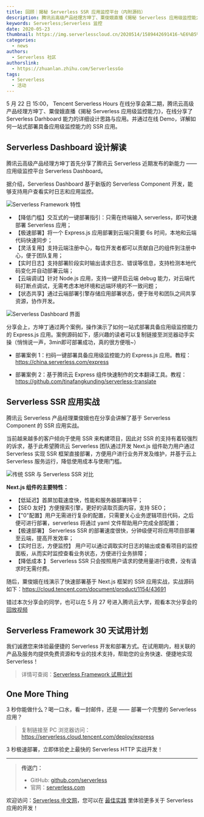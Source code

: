 ```yaml
---
title: 回顾｜揭秘 Serverless SSR 应用监控平台（内附源码）
description: 腾讯云高级产品经理方坤丁、粟俊娥直播《揭秘 Serverless 应用级监控能力》，在线分享了 Serverless Darhboard 能力的详细设计思路与应用。并通过在线 Demo，详解如何一站式部署具备应用级监控能力的 SSR 应用
keywords: Serverless;Serverless 监控
date: 2020-05-23
thumbnail: https://img.serverlesscloud.cn/2020514/1589442691416-%E6%B5%B7%E6%8A%A5%281%29-sketch_%E5%89%AF%E6%9C%AC.png
categories:
  - news
authors:
  - Serverless 社区
authorslink: 
  - https://zhuanlan.zhihu.com/ServerlessGo
tags:
  - Serverless
  - 活动
---
```


5 月 22 日 15:00， Tencent Serverless Hours 在线分享会第二期，腾讯云高级产品经理方坤丁、粟俊娥直播《揭秘 Serverless 应用级监控能力》，在线分享了 Serverless Darhboard 能力的详细设计思路与应用。并通过在线 Demo，详解如何一站式部署具备应用级监控能力的 SSR 应用。

## Serverless Dashboard 设计解读

腾讯云高级产品经理方坤丁首先分享了腾讯云 Serverless 近期发布的新能力 —— 应用级监控平台 Serverless Dashboard。

据介绍，Serverless Dashboard 基于新版的 Serverless Component 开发，能够支持用户查看实时日志和应用监控。

![Serverless Framework 特性](https://img.serverlesscloud.cn/2020522/1590140046380-0%5B1%5D.png)

- 【降低门槛】交互式的一键部署指引：只需在终端输入 serverless，即可快速部署 Serverless 应用；
- 【极速部署】将一个 Express.js 应用部署到云端只需要 6s 时间，本地和云端代码快速同步；
- 【灵活复用】支持云端注册中心，每位开发者都可以贡献自己的组件到注册中心，便于团队复用；
- 【实时日志】支持部署阶段实时输出请求日志、错误等信息，支持检测本地代码变化并自动部署云端；
- 【云端调试】针对 Node.js 应用，支持一键开启云端 debug 能力，对云端代码打断点调试，无需考虑本地环境和远端环境的不一致问题；
- 【状态共享】通过云端部署引擎存储应用部署状态，便于账号和团队之间共享资源，协作开发。

![Serverless Dashboard 界面](https://img.serverlesscloud.cn/2020522/1590140540270-0%5B1%5D.png)


分享会上，方坤丁通过两个案例，操作演示了如何一站式部署具备应用级监控能力的 Express.js 应用。案例源码如下，感兴趣的读者可以复制链接至浏览器动手实操（悄悄说一声，3min即可部署成功，真的很方便哦~）

- 部署案例 1：扫码一键部署具备应用级监控能力的 Express.js 应用。教程：https://china.serverless.com/express

- 部署案例 2：基于腾讯云 Express 组件快速制作的文本翻译工具。教程：https://github.com/tinafangkunding/serverless-translate

## Serverless SSR 应用实战

腾讯云 Serverless 产品经理粟俊娥也在分享会讲解了基于 Serverless Component 的 SSR 应用实战。

当前越来越多的客户倾向于使用 SSR 来构建项目，因此对 SSR 的支持有着较强烈的诉求，基于此希望腾讯云 Serverless 团队通过开发 Next.js 组件助力用户通过 Serverless 实现 SSR 框架直接部署，方便用户进行业务开发及维护，并基于云上 Serverless 服务运行，降低使用成本与使用门槛。

![传统 SSR 与 Serverless SSR 对比](https://img.serverlesscloud.cn/2020522/1590140533639-0%5B1%5D.png)

**Next.js 组件的主要特性：**

- 【低延迟】首屏加载速度快，性能和服务器部署持平；
- 【SEO 友好】方便搜索引擎，更好的读取页面内容，支持 SEO；
- 【"0"配置】用户无需进行复杂的配置，只需要关心业务逻辑项目代码，之后便可进行部署，serverless 将通过 yaml 文件帮助用户完成全部配置；
- 【极速部署】 Serverless SSR 的部署速度很快，分钟级便可将应用项目部署至云端，提高开发效率；
- 【实时日志，方便监控】 用户可以通过调取实时日志的输出或查看项目的监控面板，从而实时监控查看业务状态，方便进行业务排障；
- 【降低成本 】 Serverless SSR 只会按照用户请求的使用量进行收费，没有请求时无需付费。

随后，粟俊娥在线演示了快速部署基于 Next.js 框架的 SSR 应用实战，实战源码如下：https://cloud.tencent.com/document/product/1154/43691

错过本次分享会的同学，也可以在 5 月 27 号进入腾讯云大学，观看本次分享会的[回放视频](https://cloud.tencent.com/edu/learning/live)

## Serverless Framework 30 天试用计划

我们诚邀您来体验最便捷的 Serverless 开发和部署方式。在试用期内，相关联的产品及服务均提供免费资源和专业的技术支持，帮助您的业务快速、便捷地实现 Serverless！

> 详情可查阅：[Serverless Framework 试用计划](https://cloud.tencent.com/document/product/1154/38792)

## One More Thing
<div id='scf-deploy-iframe-or-md'><div><p>3 秒你能做什么？喝一口水，看一封邮件，还是 —— 部署一个完整的 Serverless 应用？</p><blockquote><p>复制链接至 PC 浏览器访问：<a href="https://serverless.cloud.tencent.com/deploy/express">https://serverless.cloud.tencent.com/deploy/express</a></p></blockquote><p>3 秒极速部署，立即体验史上最快的 Serverless HTTP 实战开发！</p></div></div>

---

> **传送门：**
> - GitHub: [github.com/serverless](https://github.com/serverless/serverless/blob/master/README_CN.md) 
> - 官网：[serverless.com](https://serverless.com/)

欢迎访问：[Serverless 中文网](https://serverlesscloud.cn/)，您可以在 [最佳实践](https://serverlesscloud.cn/best-practice) 里体验更多关于 Serverless 应用的开发！